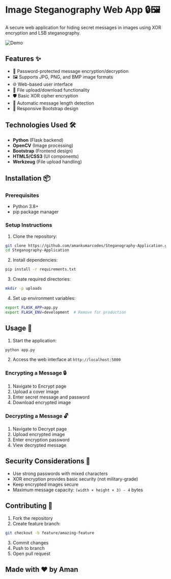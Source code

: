 
# Image Steganography Web App 🔒🖼️

A secure web application for hiding secret messages in images using XOR encryption and LSB steganography.

![Demo](preview.png)

## Features ✨

- 🔑 Password-protected message encryption/decryption
- 🖼️ Supports JPG, PNG, and BMP image formats
- 🌐 Web-based user interface
- 📁 File upload/download functionality
- 🛡️ Basic XOR cipher encryption
- 📏 Automatic message length detection
- 📱 Responsive Bootstrap design

## Technologies Used 🛠️

- **Python** (Flask backend)
- **OpenCV** (Image processing)
- **Bootstrap** (Frontend design)
- **HTML5/CSS3** (UI components)
- **Werkzeug** (File upload handling)

## Installation 📦

### Prerequisites
- Python 3.8+
- pip package manager

### Setup Instructions

1. Clone the repository:
```bash
git clone https://github.com/amankumarcodes/Steganography-Application.git
cd Steganography-Application
```

2. Install dependencies:
```bash
pip install -r requirements.txt
```

3. Create required directories:
```bash
mkdir -p uploads
```

4. Set up environment variables:
```bash
export FLASK_APP=app.py
export FLASK_ENV=development  # Remove for production
```

## Usage 🚀

1. Start the application:
```bash
python app.py
```

2. Access the web interface at `http://localhost:5000`

### Encrypting a Message 🔒
1. Navigate to Encrypt page
2. Upload a cover image
3. Enter secret message and password
4. Download encrypted image

### Decrypting a Message 🔓
1. Navigate to Decrypt page
2. Upload encrypted image
3. Enter encryption password
4. View decrypted message


## Security Considerations 🔐

- Use strong passwords with mixed characters
- XOR encryption provides basic security (not military-grade)
- Keep encrypted images secure
- Maximum message capacity: `(width × height × 3) - 4` bytes

## Contributing 🤝

1. Fork the repository
2. Create feature branch:
```bash
git checkout -b feature/amazing-feature
```
3. Commit changes
4. Push to branch
5. Open pull request



## Made with ❤️ by Aman
